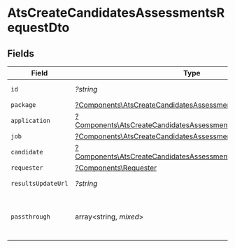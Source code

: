 # AtsCreateCandidatesAssessmentsRequestDto


## Fields

| Field                                                                                                                                             | Type                                                                                                                                              | Required                                                                                                                                          | Description                                                                                                                                       | Example                                                                                                                                           |
| ------------------------------------------------------------------------------------------------------------------------------------------------- | ------------------------------------------------------------------------------------------------------------------------------------------------- | ------------------------------------------------------------------------------------------------------------------------------------------------- | ------------------------------------------------------------------------------------------------------------------------------------------------- | ------------------------------------------------------------------------------------------------------------------------------------------------- |
| `id`                                                                                                                                              | *?string*                                                                                                                                         | :heavy_minus_sign:                                                                                                                                | Unique identifier                                                                                                                                 | 8187e5da-dc77-475e-9949-af0f1fa4e4e3                                                                                                              |
| `package`                                                                                                                                         | [?Components\AtsCreateCandidatesAssessmentsRequestDtoPackage](../../Models/Components/AtsCreateCandidatesAssessmentsRequestDtoPackage.md)         | :heavy_minus_sign:                                                                                                                                | N/A                                                                                                                                               |                                                                                                                                                   |
| `application`                                                                                                                                     | [?Components\AtsCreateCandidatesAssessmentsRequestDtoApplication](../../Models/Components/AtsCreateCandidatesAssessmentsRequestDtoApplication.md) | :heavy_minus_sign:                                                                                                                                | N/A                                                                                                                                               |                                                                                                                                                   |
| `job`                                                                                                                                             | [?Components\AtsCreateCandidatesAssessmentsRequestDtoJob](../../Models/Components/AtsCreateCandidatesAssessmentsRequestDtoJob.md)                 | :heavy_minus_sign:                                                                                                                                | N/A                                                                                                                                               |                                                                                                                                                   |
| `candidate`                                                                                                                                       | [?Components\AtsCreateCandidatesAssessmentsRequestDtoCandidate](../../Models/Components/AtsCreateCandidatesAssessmentsRequestDtoCandidate.md)     | :heavy_minus_sign:                                                                                                                                | N/A                                                                                                                                               |                                                                                                                                                   |
| `requester`                                                                                                                                       | [?Components\Requester](../../Models/Components/Requester.md)                                                                                     | :heavy_minus_sign:                                                                                                                                | N/A                                                                                                                                               |                                                                                                                                                   |
| `resultsUpdateUrl`                                                                                                                                | *?string*                                                                                                                                         | :heavy_minus_sign:                                                                                                                                | Results update url                                                                                                                                | https://exmaple.com/integrations/results/update                                                                                                   |
| `passthrough`                                                                                                                                     | array<string, *mixed*>                                                                                                                            | :heavy_minus_sign:                                                                                                                                | Value to pass through to the provider                                                                                                             | {<br/>"other_known_names": "John Doe"<br/>}                                                                                                       |